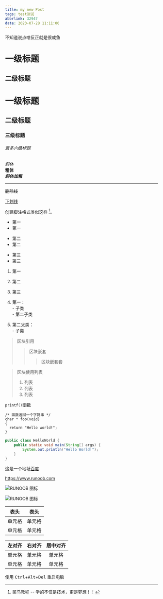 ```yaml
---
title: my new Post
tags: test测试
abbrlink: 32947
date: 2023-07-28 11:11:00
---
```


不知道说点啥反正就是很咸鱼

一级标题
===========
二级标题
--------------

# 一级标题
## 二级标题
### 三级标题

######  最多六级标题

*斜体*  
**粗体**  
**_斜体加粗_**

***

~~删除线~~

<u>下划线</u>

创建脚注格式类似这样 [^RUNOOB]。

[^RUNOOB]: 菜鸟教程 -- 学的不仅是技术，更是梦想！！

* 第一
* 第一

+ 第二
+ 第二

- 第三
- 第三

1. 第一
2. 第二
3. 第三

  1. 第一：  
    - 子类  
    - 第二子类
  2. 第二父类：  
    - 子类

 >区块引用
 >>区块嵌套
 >>>区块嵌套套

 >区块使用列表
 >1. 列表
 >2. 列表
 >3. 列表

 `printf()`函数


```
/* 函数返回一个字符串 */
char * foo(void)
{
  return "Hello world!";
}
```

```java
public class HelloWorld {
    public static void main(String[] args) {
        System.out.println("Hello World!");
    }
}
```
这是一个地址[百度](https://www.baidu.com)

<https://www.runoob.com>

![RUNOOB 图标](https://t7.baidu.com/it/u=4036010509,3445021118&fm=193&f=GIF)

![RUNOOB 图标](https://t7.baidu.com/it/u=4036010509,3445021118&fm=193&f=GIF "RUNOOB")

|  表头   | 表头  |
|  ----  | ----  |
| 单元格  | 单元格 |
| 单元格  | 单元格 |

| 左对齐 | 右对齐 | 居中对齐 |
| :-----| ----: | :----: |
| 单元格 | 单元格 | 单元格 |
| 单元格 | 单元格 | 单元格 |

使用 <kbd>Ctrl</kbd>+<kbd>Alt</kbd>+<kbd>Del</kbd> 重启电脑
